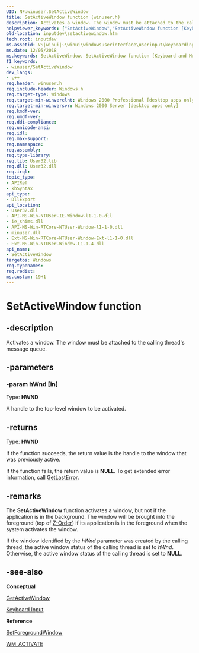```yaml
---
UID: NF:winuser.SetActiveWindow
title: SetActiveWindow function (winuser.h)
description: Activates a window. The window must be attached to the calling thread's message queue.helpviewer_keywords: ["SetActiveWindow","SetActiveWindow function [Keyboard and Mouse Input]","_win32_SetActiveWindow","_win32_setactivewindow_cpp","inputdev.setactivewindow","winui._win32_setactivewindow","winuser/SetActiveWindow"]
old-location: inputdev\setactivewindow.htm
tech.root: inputdev
ms.assetid: VS|winui|~\winui\windowsuserinterface\userinput\keyboardinput\keyboardinputreference\keyboardinputfunctions\setactivewindow.htm
ms.date: 12/05/2018
ms.keywords: SetActiveWindow, SetActiveWindow function [Keyboard and Mouse Input], _win32_SetActiveWindow, _win32_setactivewindow_cpp, inputdev.setactivewindow, winui._win32_setactivewindow, winuser/SetActiveWindow
f1_keywords:
- winuser/SetActiveWindow
dev_langs:
- c++
req.header: winuser.h
req.include-header: Windows.h
req.target-type: Windows
req.target-min-winverclnt: Windows 2000 Professional [desktop apps only]
req.target-min-winversvr: Windows 2000 Server [desktop apps only]
req.kmdf-ver: 
req.umdf-ver: 
req.ddi-compliance: 
req.unicode-ansi: 
req.idl: 
req.max-support: 
req.namespace: 
req.assembly: 
req.type-library: 
req.lib: User32.lib
req.dll: User32.dll
req.irql: 
topic_type:
- APIRef
- kbSyntax
api_type:
- DllExport
api_location:
- User32.dll
- API-MS-Win-NTUser-IE-Window-l1-1-0.dll
- ie_shims.dll
- API-MS-Win-RTCore-NTUser-Window-l1-1-0.dll
- minuser.dll
- Ext-MS-Win-RTCore-NTUser-Window-Ext-l1-1-0.dll
- Ext-MS-Win-NTUser-Window-L1-1-4.dll
api_name:
- SetActiveWindow
targetos: Windows
req.typenames: 
req.redist: 
ms.custom: 19H1
---
```


# SetActiveWindow function


## -description


Activates a window. The window must be attached to the calling thread's message queue.


## -parameters




### -param hWnd [in]

Type: <b>HWND</b>

A handle to the top-level window to be activated.


## -returns



Type: <b>HWND</b>

If the function succeeds, the return value is the handle to the window that was previously active.

If the function fails, the return value is <b>NULL</b>. To get extended error information, call <a href="https://docs.microsoft.com/windows/desktop/api/errhandlingapi/nf-errhandlingapi-getlasterror">GetLastError</a>.




## -remarks



The <b>SetActiveWindow</b> function activates a window, but not if the application is in the background. The window will be brought into the foreground (top of <a href="https://docs.microsoft.com/windows/desktop/winmsg/window-features">Z-Order</a>) if its application is in the foreground when the system activates the window.

If the window identified by the 
    <i>hWnd</i> parameter was created by the calling thread, the active window status of the calling thread is set to 
    <i>hWnd</i>. Otherwise, the active window status of the calling thread is set to <b>NULL</b>.




## -see-also




<b>Conceptual</b>



<a href="https://docs.microsoft.com/windows/desktop/api/winuser/nf-winuser-getactivewindow">GetActiveWindow</a>



<a href="https://docs.microsoft.com/windows/desktop/inputdev/keyboard-input">Keyboard Input</a>



<b>Reference</b>



<a href="https://docs.microsoft.com/windows/desktop/api/winuser/nf-winuser-setforegroundwindow">SetForegroundWindow</a>



<a href="https://docs.microsoft.com/windows/desktop/inputdev/wm-activate">WM_ACTIVATE</a>
 

 

